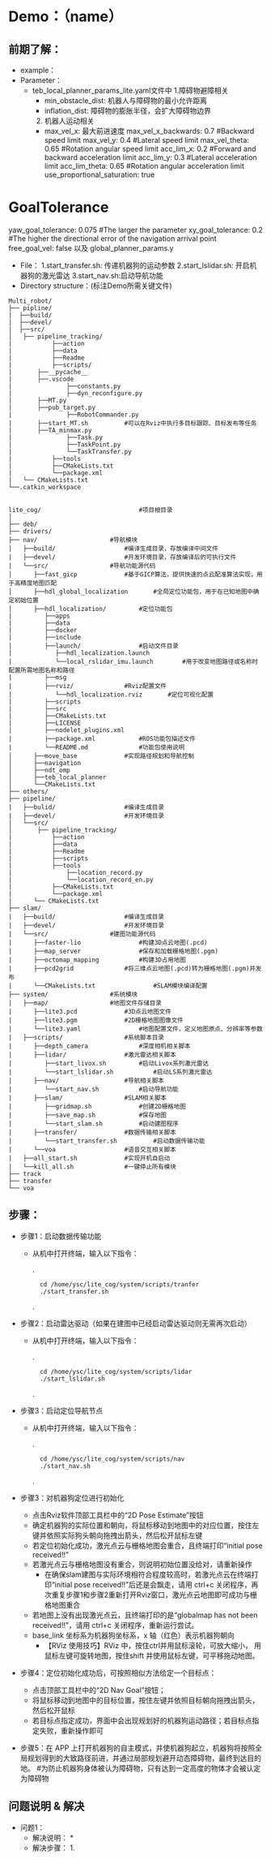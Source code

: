 # Demo：（name）

## 前期了解：
* example：
* Parameter：
	*  teb_local_planner_params_lite.yaml文件中
  		1.障碍物避障相关
		  * min_obstacle_dist: 机器人与障碍物的最小允许距离
		  * inflation_dist: 障碍物的膨胀半径，会扩大障碍物边界
		2. 机器人运动相关
		  * max_vel_x: 最大前进速度
max_vel_x_backwards: 0.7 #Backward speed limit
max_vel_y: 0.4 #Lateral speed limit
max_vel_theta: 0.65 #Rotation angular speed limit
acc_lim_x: 0.2 #Forward and backward acceleration limit
acc_lim_y: 0.3 #Lateral acceleration limit
acc_lim_theta: 0.65 #Rotation angular acceleration limit
use_proportional_saturation: true
# GoalTolerance
yaw_goal_tolerance: 0.075 #The larger the parameter
xy_goal_tolerance: 0.2 #The higher the directional error of the navigation 
arrival point
free_goal_vel: false
以及 global_planner_params.y
	
* File：
        1.start_transfer.sh: 传递机器狗的运动参数
        2.start_lslidar.sh: 开启机器狗的激光雷达
        3.start_nav.sh:启动导航功能
* Directory structure：(标注Demo所需关键文件)
```
Multi_robot/
├── pipline/
|  ├──build/
|  ├──devel/
|  ├──src/					
│  	├── pipeline_tracking/			
|           ├──action				
|           ├──data				
|           ├──Readme				
|           ├──scripts/
|		├──__pycache__
|		├──.vscode
|               ├──constants.py
|               ├──dyn_reconfigure.py
|		├──MT.py
|		├──pub_target.py
|               ├──RobotCommander.py
|		├──start_MT.sh			#可以在Rviz中执行多目标跟踪、目标发布等任务
|		├──TA_minmax.py
|               ├──Task.py
|               ├──TaskPoint.py
|               └──TaskTransfer.py		
|           ├──tools				
|           ├──CMakeLists.txt			
|           └──package.xml			
|   └── CMakeLists.txt 				
└──.catkin_workspace				


lite_cog/                			#项目根目录
│
├── deb/                       			
├── drivers/					                    
├── nav/					#导航模块
|   ├──build/					#编译生成目录，存放编译中间文件
|   ├──devel/					#开发环境目录，存放编译后的可执行文件
|   └──src/					#导航功能源代码
│      ├──fast_gicp				#基于GICP算法，提供快速的点云配准算法实现，用于高精度地图匹配
│      ├──hdl_global_localization		#全局定位功能包，用于在已知地图中确定初始位置
│      ├──hdl_localization/			#定位功能包
|         ├──apps
|         ├──data
|         ├──docker
|         ├──include
|         ├──launch/				#启动文件目录
|            ├──hdl_localization.launch
|            └──local_rslidar_imu.launch    	#用于改变地图路径或名称时配置所需地图名称和路径
|         ├──msg
|         ├──rviz/				#Rviz配置文件
|            └──hdl_localization.rviz		#定位可视化配置
|         ├──scripts
|         ├──src
|         ├──CMakeLists.txt
|         ├──LICENSE
|         ├──nodelet_plugins.xml
|         ├──package.xml			#ROS功能包描述文件
|         └──README.md				#功能包使用说明
│      ├──move_base				#实现路径规划和导航控制
│      ├──navigation
│      ├──ndt_omp
│      ├──teb_local_planner
│      └──CMakeLists.txt                
├── others/                    			
├── pipeline/					
|   ├──bulid/					#编译生成目录
|   ├──devel/					#开发环境目录
|   └──src/					
│       ├── pipeline_tracking/			
|           ├──action				
|           ├──data				
|           ├──Readme				
|           ├──scripts
|           ├──tools				
|               ├──location_record.py		
|               └──location_record_en.py	
|           ├──CMakeLists.txt			
|           └──package.xml			
|      └── CMakeLists.txt 			
├── slam/
|   ├──build/					#编译生成目录
|   ├──devel/					#开发环境目录
|   └──src/					#建图功能源代码
|      ├──faster-lio				#构建3D点云地图(.pcd)
|      ├──map_server				#保存和加载栅格地图(.pgm)
|      ├──octomap_mapping			#构建3D占用地图
|      ├──pcd2grid				#将三维点云地图(.pcd)转为栅格地图(.pgm)并发布
|      └──CMakeLists.txt		        #SLAM模块编译配置    
├── system/					#系统模块
|   ├──map/					#地图文件存储目录
|      ├──lite3.pcd				#3D点云地图文件
|      ├──lite3.pgm				#2D栅格地图图像文件
|      └──lite3.yaml				#地图配置文件，定义地图原点、分辨率等参数
|   ├──scripts/					#系统脚本目录
|      ├──depth_camera				#深度相机相关脚本
|      ├──lidar/				#激光雷达相关脚本
|         ├──start_livox.sh			#启动Livox系列激光雷达
|         └──start_lslidar.sh			#启动LS系列激光雷达
|      ├──nav/					#导航相关脚本
|         └──start_nav.sh			#启动导航功能
|      ├──slam/					#SLAM相关脚本
|         ├──gridmap.sh				#创建2D栅格地图
|         ├──save_map.sh			#保存地图
|         └──start_slam.sh			#启动建图程序
|      ├──transfer/				#数据传输相关脚本
|         └──start_transfer.sh			#启动数据传输功能
|      └──voa					#语音交互相关脚本
|   ├──all_start.sh				#实现开机自启动
|   └──kill_all.sh				#一键停止所有模块
├── track                         		
├── transfer                  				
└── voa                  			
```
## 步骤：
* 步骤1：启动数据传输功能
	* 从机中打开终端，输入以下指令：
 
		. 		

			cd /home/ysc/lite_cog/system/scripts/tranfer
			./start_transfer.sh
   
   		.
  
* 步骤2：启动雷达驱动（如果在建图中已经启动雷达驱动则无需再次启动）
	* 从机中打开终端，输入以下指令：
 
		. 		

			cd /home/ysc/lite_cog/system/scripts/lidar
   			./start_lslidar.sh
   
   		.
  
* 步骤3：启动定位导航节点
	* 从机中打开终端，输入以下指令：
  
		.

			cd /home/ysc/lite_cog/system/scripts/nav
   			./start_nav.sh

  		.
  
* 步骤3：对机器狗定位进行初始化
	* 点击Rviz软件顶部工具栏中的“2D Pose Estimate”按钮
	* 确定机器狗的实际位置和朝向，将鼠标移动到地图中的对应位置，按住左键并依照实际狗头朝向拖拽出箭头，然后松开鼠标左键
	* 若定位初始化成功，激光点云与栅格地图会重合，且终端打印“initial pose received!!”
	* 若激光点云与栅格地图没有重合，则说明初始位置没给对，请重新操作
   		* 在确保slam建图与实际环境相符合程度较高时，若激光点云在终端打印“initial pose received!!”后还是会飘走，请用 ctrl+c 关闭程序，再次重复步骤1和步骤2重新打开Rviz窗口，激光点云地图即可成功与栅格地图重合
	* 若地图上没有出现激光点云，且终端打印的是“globalmap has not been received!!”，请用 ctrl+c 关闭程序，重新运行尝试。
	* base_link 坐标系为机器狗坐标系，x 轴（红色）表示机器狗朝向
		- 【RViz 使用技巧】RViz 中，按住ctrl并用鼠标滚轮，可放大缩小，
		用鼠标左键可旋转地图，按住shift 并使用鼠标左键，可平移拖动地图。

* 步骤4：定位初始化成功后，可按照相似方法给定一个目标点：
 	* 点击顶部工具栏中的“2D Nav Goal”按钮；
  	* 将鼠标移动到地图中的目标位置，按住左键并依照目标朝向拖拽出箭头，然后松开鼠标
  	* 若目标点指定成功，界面中会出现规划好的机器狗运动路径；若目标点指定失败，重新操作即可

* 步骤5：在 APP 上打开机器狗的自主模式，并使机器狗起立，机器狗将按照全局规划得到的大致路径前进，并通过局部规划避开动态障碍物，最终到达目的地。
   #为防止机器狗身体被认为障碍物，只有达到一定高度的物体才会被认定为障碍物

## 问题说明 & 解决

* 问题1：
	* 解决说明：
		* 
	* 解决步骤：
		1.

